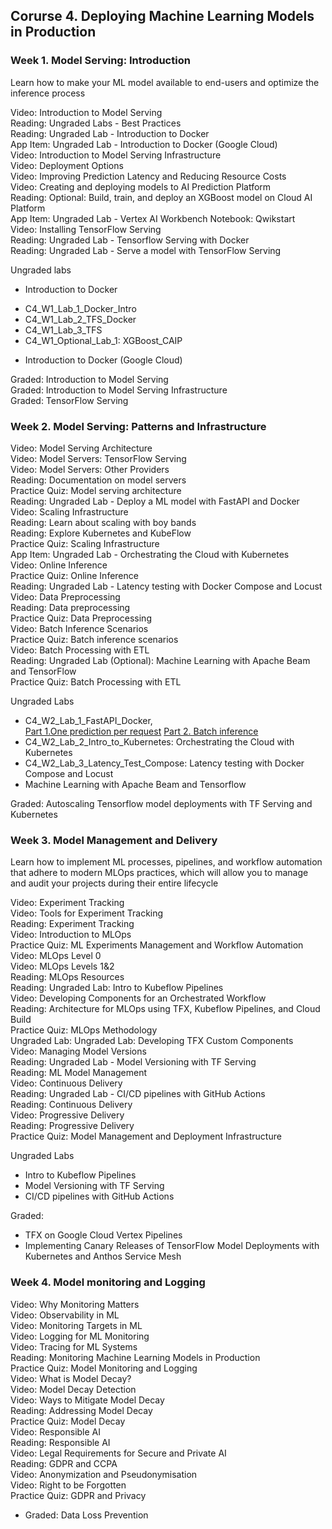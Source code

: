 
## Corurse 4. Deploying Machine Learning Models in Production

### Week 1. Model Serving: Introduction 
Learn how to make your ML model available to end-users and optimize the inference process
 
Video: Introduction to Model Serving  
Reading: Ungraded Labs - Best Practices  
Reading: Ungraded Lab - Introduction to Docker  
App Item: Ungraded Lab - Introduction to Docker (Google Cloud)   
Video: Introduction to Model Serving Infrastructure  
Video: Deployment Options  
Video: Improving Prediction Latency and Reducing Resource Costs  
Video: Creating and deploying models to AI Prediction Platform  
Reading: Optional: Build, train, and deploy an XGBoost model on Cloud AI Platform  
App Item: Ungraded Lab - Vertex AI Workbench Notebook: Qwikstart  
Video: Installing TensorFlow Serving  
Reading: Ungraded Lab - Tensorflow Serving with Docker  
Reading: Ungraded Lab - Serve a model with TensorFlow Serving  
 
Ungraded labs
- Introduction to Docker  
* C4_W1_Lab_1_Docker_Intro  
* C4_W1_Lab_2_TFS_Docker  
* C4_W1_Lab_3_TFS  
* C4_W1_Optional_Lab_1: XGBoost_CAIP  
- Introduction to Docker (Google Cloud)  

Graded: Introduction to Model Serving  
Graded: Introduction to Model Serving Infrastructure  
Graded: TensorFlow Serving  


### Week 2. Model Serving: Patterns and Infrastructure

Video: Model Serving Architecture  
Video: Model Servers: TensorFlow Serving  
Video: Model Servers: Other Providers  
Reading: Documentation on model servers  
Practice Quiz: Model serving architecture  
Reading: Ungraded Lab - Deploy a ML model with FastAPI and Docker  
Video: Scaling Infrastructure  
Reading: Learn about scaling with boy bands  
Reading: Explore Kubernetes and KubeFlow  
Practice Quiz: Scaling Infrastructure  
App Item: Ungraded Lab - Orchestrating the Cloud with Kubernetes  
Video: Online Inference  
Practice Quiz: Online Inference  
Reading: Ungraded Lab - Latency testing with Docker Compose and Locust  
Video: Data Preprocessing  
Reading: Data preprocessing  
Practice Quiz: Data Preprocessing  
Video: Batch Inference Scenarios  
Practice Quiz: Batch inference scenarios  
Video: Batch Processing with ETL  
Reading: Ungraded Lab (Optional): Machine Learning with Apache Beam and TensorFlow  
Practice Quiz: Batch Processing with ETL   


Ungraded Labs
* C4_W2_Lab_1_FastAPI_Docker,  
  [Part 1.One prediction per request](https://github.com/https-deeplearning-ai/machine-learning-engineering-for-production-public/blob/main/course4/week2-ungraded-labs/C4_W2_Lab_1_FastAPI_Docker/no-batch/README.md)
  [Part 2. Batch inference](https://github.com/https-deeplearning-ai/machine-learning-engineering-for-production-public/blob/main/course4/week2-ungraded-labs/C4_W2_Lab_1_FastAPI_Docker/with-batch/README.md)  
* C4_W2_Lab_2_Intro_to_Kubernetes: Orchestrating the Cloud with Kubernetes  
* C4_W2_Lab_3_Latency_Test_Compose: Latency testing with Docker Compose and Locust  
* Machine Learning with Apache Beam and Tensorflow  
  
Graded: Autoscaling Tensorflow model deployments with TF Serving and Kubernetes  

 
### Week 3. Model Management and Delivery  
Learn how to implement ML processes, pipelines, and workflow automation that adhere to modern MLOps practices, which will allow you to manage and audit your projects during their entire lifecycle  


Video: Experiment Tracking  
Video: Tools for Experiment Tracking  
Reading: Experiment Tracking  
Video: Introduction to MLOps  
Practice Quiz: ML Experiments Management and Workflow Automation  
Video: MLOps Level 0  
Video: MLOps Levels 1&2  
Reading: MLOps Resources  
Reading: Ungraded Lab: Intro to Kubeflow Pipelines  
Video: Developing Components for an Orchestrated Workflow  
Reading: Architecture for MLOps using TFX, Kubeflow Pipelines, and Cloud Build  
Practice Quiz: MLOps Methodology  
Ungraded Lab: Ungraded Lab: Developing TFX Custom Components  
Video: Managing Model Versions  
Reading: Ungraded Lab - Model Versioning with TF Serving  
Reading: ML Model Management  
Video: Continuous Delivery  
Reading: Ungraded Lab - CI/CD pipelines with GitHub Actions  
Reading: Continuous Delivery  
Video: Progressive Delivery  
Reading: Progressive Delivery  
Practice Quiz: Model Management and Deployment Infrastructure  
 


Ungraded Labs
* Intro to Kubeflow Pipelines  
* Model Versioning with TF Serving  
* CI/CD pipelines with GitHub Actions  
  
Graded:  
* TFX on Google Cloud Vertex Pipelines  
* Implementing Canary Releases of TensorFlow Model Deployments with Kubernetes and Anthos Service Mesh  


### Week 4. Model monitoring and Logging

Video: Why Monitoring Matters  
Video: Observability in ML  
Video: Monitoring Targets in ML  
Video: Logging for ML Monitoring  
Video: Tracing for ML Systems  
Reading: Monitoring Machine Learning Models in Production  
Practice Quiz: Model Monitoring and Logging  
Video: What is Model Decay?  
Video: Model Decay Detection  
Video: Ways to Mitigate Model Decay  
Reading: Addressing Model Decay  
Practice Quiz: Model Decay  
Video: Responsible AI  
Reading: Responsible AI  
Video: Legal Requirements for Secure and Private AI  
Reading: GDPR and CCPA  
Video: Anonymization and Pseudonymisation  
Video: Right to be Forgotten  
Practice Quiz: GDPR and Privacy   

* Graded: Data Loss Prevention
